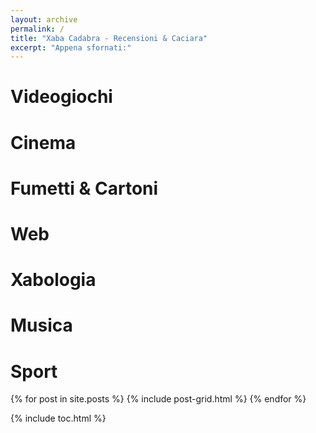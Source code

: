 ```yaml
---
layout: archive
permalink: /
title: "Xaba Cadabra - Recensioni & Caciara"
excerpt: "Appena sfornati:"
---
```

<h1> Videogiochi </h1>
<h1> Cinema </h1>
<h1> Fumetti & Cartoni </h1>
<h1> Web </h1>
<h1> Xabologia </h1>
<h1> Musica </h1>
<h1> Sport </h1>

<div class="tiles">
{% for post in site.posts %}
	{% include post-grid.html %}
{% endfor %}
</div><!-- /.tiles -->

{% include toc.html %}
